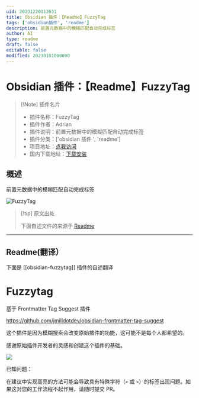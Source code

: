 ```yaml
---
uid: 20231220112631
title: Obsidian 插件：【Readme】FuzzyTag
tags: ['obsidian插件', 'readme']
description: 前置元数据中的模糊匹配自动完成标签
author: AI
type: readme
draft: false
editable: false
modified: 20230101000000
---
```


# Obsidian 插件：【Readme】FuzzyTag

> [!Note] 插件名片
> - 插件名称：FuzzyTag
> - 插件作者：Adrian
> - 插件说明：前置元数据中的模糊匹配自动完成标签
> - 插件分类：['obsidian 插件 ', 'readme']
> - 项目地址：[点我访问](https://github.com/adriandersen/obsidian-fuzzytag)
> - 国内下载地址：[下载安装](https://pkmer.cn/products/plugin/pluginMarket/?obsidian-fuzzytag)

## 概述

前置元数据中的模糊匹配自动完成标签

![FuzzyTag](https://cdn.pkmer.cn/covers/obsidian-fuzzytag.png!pkmer)

> [!tip] 原文出处
>
>下面自述文件的来源于 [Readme](https://ghproxy.net/https://raw.githubusercontent.com/adriandersen/obsidian-fuzzytag/master/README.md)

---

## Readme(翻译）

下面是 [[obsidian-fuzzytag]] 插件的自述翻译

# Fuzzytag

基于 Frontmatter Tag Suggest 插件

<https://github.com/jmilldotdev/obsidian-frontmatter-tag-suggest>

这个插件是因为模糊搜索会改变原始插件的功能，这可能不是每个人都希望的。

感谢原始插件开发者的灵感和创建这个插件的基础。

![](https://cdn.pkmer.cn/covers/obsidian-fuzzytag_2_0.png!pkmer)

已知问题：

在建议中实现高亮的方法可能会导致具有特殊字符（`<` 或 `>`）的标签出现问题。如果这对您的工作流程不起作用，请随时提交 PR。
